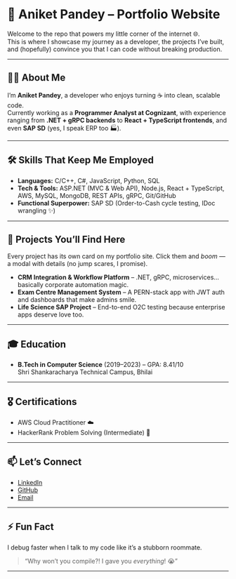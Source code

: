 # 🚀 Aniket Pandey – Portfolio Website  

Welcome to the repo that powers my little corner of the internet 🌐.  
This is where I showcase my journey as a developer, the projects I’ve built, and (hopefully) convince you that I can code without breaking production.  

---

## 👨‍💻 About Me  
I’m **Aniket Pandey**, a developer who enjoys turning ☕ into clean, scalable code.  
Currently working as a **Programmer Analyst at Cognizant**, with experience ranging from **.NET + gRPC backends** to **React + TypeScript frontends**, and even **SAP SD** (yes, I speak ERP too 🏭).  

---

## 🛠️ Skills That Keep Me Employed  
- **Languages:** C/C++, C#, JavaScript, Python, SQL  
- **Tech & Tools:** ASP.NET (MVC & Web API), Node.js, React + TypeScript, AWS, MySQL, MongoDB, REST APIs, gRPC, Git/GitHub  
- **Functional Superpower:** SAP SD (Order-to-Cash cycle testing, IDoc wrangling ✨)  

---

## 📂 Projects You’ll Find Here  
Every project has its own card on my portfolio site. Click them and *boom* — a modal with details (no jump scares, I promise).  

- **CRM Integration & Workflow Platform** – .NET, gRPC, microservices… basically corporate automation magic.  
- **Exam Centre Management System** – A PERN-stack app with JWT auth and dashboards that make admins smile.  
- **Life Science SAP Project** – End-to-end O2C testing because enterprise apps deserve love too.  

---

## 🎓 Education  
- **B.Tech in Computer Science** (2019–2023) – GPA: 8.41/10  
  Shri Shankaracharya Technical Campus, Bhilai  

---

## 🎖 Certifications  
- AWS Cloud Practitioner ☁️  
- HackerRank Problem Solving (Intermediate) 🧩  

---

## 📫 Let’s Connect  
- [LinkedIn](https://www.linkedin.com/in/AniketPandey0)  
- [GitHub](https://github.com/Aniket-Pandey-20)  
- [Email](mailto:aniketpandey658@gmail.com)  

---

## ⚡ Fun Fact  
I debug faster when I talk to my code like it’s a stubborn roommate.  
> “Why won’t you compile?! I gave you *everything*! 😭”  

---
